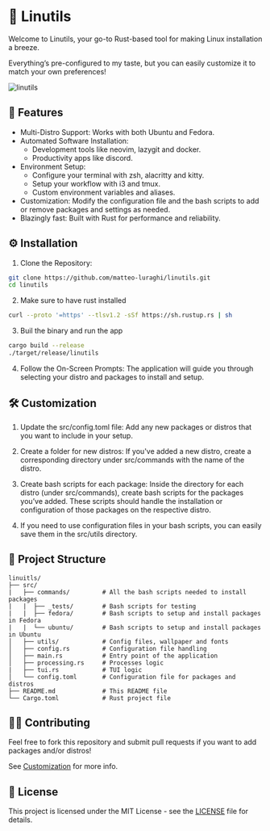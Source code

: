 # 🐧 Linutils

Welcome to Linutils, your go-to Rust-based tool for making Linux installation a breeze. 

Everything’s pre-configured to my taste, but you can easily customize it to match your own preferences!

![linutils](https://github.com/user-attachments/assets/9711d70b-7215-42b9-9c81-9863514e38ce)

## 🚀 Features

- Multi-Distro Support: Works with both Ubuntu and Fedora.
- Automated Software Installation:
  - Development tools like neovim, lazygit and docker.
  - Productivity apps like discord.
- Environment Setup:
  - Configure your terminal with zsh, alacritty and kitty.
  - Setup your workflow with i3 and tmux.
  - Custom environment variables and aliases.
- Customization: Modify the configuration file and the bash scripts to add or remove packages and settings as needed.
- Blazingly fast: Built with Rust for performance and reliability.

## ⚙️ Installation

1. Clone the Repository:
```bash
git clone https://github.com/matteo-luraghi/linutils.git
cd linutils
```
2. Make sure to have rust installed
```bash
curl --proto '=https' --tlsv1.2 -sSf https://sh.rustup.rs | sh
```
3. Buil the binary and run the app
```bash
cargo build --release
./target/release/linutils
```
4. Follow the On-Screen Prompts:
The application will guide you through selecting your distro and packages to install and setup.

## 🛠 Customization

1. Update the src/config.toml file: Add any new packages or distros that you want to include in your setup.

2. Create a folder for new distros: If you've added a new distro, create a corresponding directory under src/commands with the name of the distro.
   
3. Create bash scripts for each package: Inside the directory for each distro (under src/commands), create bash scripts for the packages you’ve added. These scripts should handle the installation or configuration of those packages on the respective distro.

4. If you need to use configuration files in your bash scripts, you can easily save them in the src/utils directory.

## 📂 Project Structure

    linuitls/
    ├── src/
    |   ├── commands/         # All the bash scripts needed to install packages
    |   |  ├── _tests/        # Bash scripts for testing
    |   |  ├── fedora/        # Bash scripts to setup and install packages in Fedora
    |   |  └── ubuntu/        # Bash scripts to setup and install packages in Ubuntu
    │   ├── utils/            # Config files, wallpaper and fonts
    │   ├── config.rs         # Configuration file handling
    │   ├── main.rs           # Entry point of the application
    │   ├── processing.rs     # Processes logic
    |   ├── tui.rs            # TUI logic
    │   └── config.toml       # Configuration file for packages and distros
    ├── README.md             # This README file
    └── Cargo.toml            # Rust project file

## 🧑‍💻 Contributing

Feel free to fork this repository and submit pull requests if you want to add packages and/or distros! 

See [Customization](#-customization) for more info.

## 📄 License

This project is licensed under the MIT License - see the [LICENSE](LICENSE) file for details.
